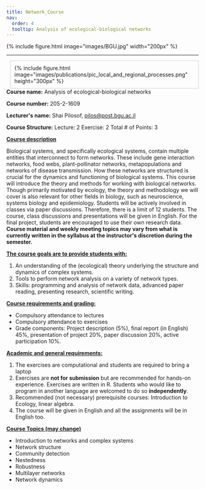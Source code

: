 ```yaml
---
title: Network_Course
nav:
  order: 4
  tooltip: Analysis of ecological-biological networks
---
```

{%
    include figure.html
    image="images/BGU.jpg"
    width="200px"
  %}

***

<!-- {% include figure.html image="images/publications/pic_local_and_regional_processes.png" width="200px" %} -->

<div style="float: right; margin-left: 10px; padding: 10px; border: 1px solid #ccc;">
  {% include figure.html
  image="images/publications/pic_local_and_regional_processes.png"
  height="300px" %}
</div>

**Course name:** Analysis of ecological-biological networks
 
**Course number:** 205-2-1609
 
**Lecturer's name:** Shai Pilosof, pilos@post.bgu.ac.il
 
**Course Structure:** Lecture: 2   Exercise:  2 Total # of Points: 3

<!-- {%
  include figure.html
  image="images/publications/pic_local_and_regional_processes.png"
  height="300px"
%} -->

<span style="text-decoration: underline;">**Course description**</span> 

Biological systems, and specifically ecological systems, contain multiple entities that interconnect to form networks. These include gene interaction networks, food webs, plant-pollinator networks, metapopulations and networks of disease transmission. How these networks are structured is crucial for the dynamics and functioning of biological systems. This course will introduce the theory and methods for working with biological networks. Though primarily motivated by ecology, the theory and methodology we will cover is also relevant for other fields in biology, such as neuroscience, systems biology and epidemiology. Students will be actively involved in classes via paper discussions. Therefore, there is a limit of 12 students. The course, class discussions and presentations will be given in English. For the final project, students are encouraged to use their own research data. **Course material and weekly meeting topics may vary from what is currently written in the syllabus at the instructor's discretion during the semester.**
  
<span style="text-decoration: underline;">**The course goals are to provide students with:**</span> 
1. An understanding of the (ecological) theory underlying the structure and dynamics of complex systems.
2. Tools to perform network analysis on a variety of network types.
3. Skills: programming and analysis of network data, advanced paper reading, presenting research, scientific writing.

<span style="text-decoration: underline;">**Course requirements and grading:**</span> 
* Compulsory attendance to lectures
* Compulsory attendance to exercises
* Grade components: Project description (5%), final report (in English) 45%, presentation of project 20%, paper discussion 20%, active participation 10%.

<span style="text-decoration: underline;">**Academic and general requirements:**</span> 
1. The exercises are computational and students are required to bring a laptop
2. Exercises are **not for submission** but are recommended for hands-on experience. Exercises are written in R. Students who would like to program in another language are welcomed to do so **independently**.
3. Recommended (not necessary) prerequisite courses: Introduction to Ecology, linear algebra.
4. The course will be given in English and all the assignments will be in English too.

<span style="text-decoration: underline;">**Course Topics (may change)**</span> 
* Introduction to networks and complex systems
* Network structure
* Community detection
* Nestedness
* Robustness
* Multilayer networks
* Network dynamics
